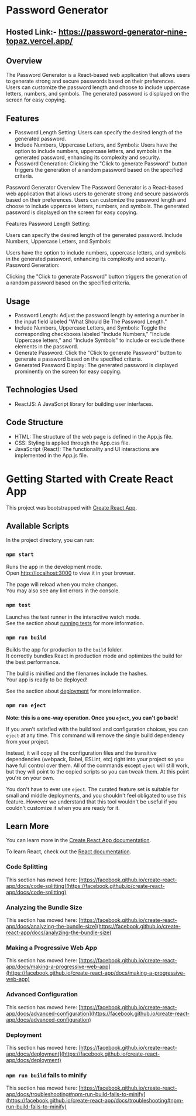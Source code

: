 # Password Generator
## Hosted Link:- https://password-generator-nine-topaz.vercel.app/
## Overview
The Password Generator is a React-based web application that allows users to generate strong and secure passwords based on their preferences. Users can customize the password length and choose to include uppercase letters, numbers, and symbols. The generated password is displayed on the screen for easy copying.

## Features
- Password Length Setting:
Users can specify the desired length of the generated password.
- Include Numbers, Uppercase Letters, and Symbols:
Users have the option to include numbers, uppercase letters, and symbols in the generated password, enhancing its complexity and security.
- Password Generation:
Clicking the "Click to generate Password" button triggers the generation of a random password based on the specified criteria.


Password Generator
Overview
The Password Generator is a React-based web application that allows users to generate strong and secure passwords based on their preferences. Users can customize the password length and choose to include uppercase letters, numbers, and symbols. The generated password is displayed on the screen for easy copying.

Features
Password Length Setting:

Users can specify the desired length of the generated password.
Include Numbers, Uppercase Letters, and Symbols:

Users have the option to include numbers, uppercase letters, and symbols in the generated password, enhancing its complexity and security.
Password Generation:

Clicking the "Click to generate Password" button triggers the generation of a random password based on the specified criteria.
## Usage
- Password Length:
Adjust the password length by entering a number in the input field labeled "What Should Be The Password Length."
- Include Numbers, Uppercase Letters, and Symbols:
Toggle the corresponding checkboxes labeled "Include Numbers," "Include Uppercase letters," and "Include Symbols" to include or exclude these elements in the password.
- Generate Password:
Click the "Click to generate Password" button to generate a password based on the specified criteria.
- Generated Password Display:
The generated password is displayed prominently on the screen for easy copying.

## Technologies Used
- ReactJS: A JavaScript library for building user interfaces.

## Code Structure
- HTML: The structure of the web page is defined in the App.js file.
- CSS: Styling is applied through the App.css file.
- JavaScript (React): The functionality and UI interactions are implemented in the App.js file.



# Getting Started with Create React App

This project was bootstrapped with [Create React App](https://github.com/facebook/create-react-app).

## Available Scripts

In the project directory, you can run:

### `npm start`

Runs the app in the development mode.\
Open [http://localhost:3000](http://localhost:3000) to view it in your browser.

The page will reload when you make changes.\
You may also see any lint errors in the console.

### `npm test`

Launches the test runner in the interactive watch mode.\
See the section about [running tests](https://facebook.github.io/create-react-app/docs/running-tests) for more information.

### `npm run build`

Builds the app for production to the `build` folder.\
It correctly bundles React in production mode and optimizes the build for the best performance.

The build is minified and the filenames include the hashes.\
Your app is ready to be deployed!

See the section about [deployment](https://facebook.github.io/create-react-app/docs/deployment) for more information.

### `npm run eject`

**Note: this is a one-way operation. Once you `eject`, you can't go back!**

If you aren't satisfied with the build tool and configuration choices, you can `eject` at any time. This command will remove the single build dependency from your project.

Instead, it will copy all the configuration files and the transitive dependencies (webpack, Babel, ESLint, etc) right into your project so you have full control over them. All of the commands except `eject` will still work, but they will point to the copied scripts so you can tweak them. At this point you're on your own.

You don't have to ever use `eject`. The curated feature set is suitable for small and middle deployments, and you shouldn't feel obligated to use this feature. However we understand that this tool wouldn't be useful if you couldn't customize it when you are ready for it.

## Learn More

You can learn more in the [Create React App documentation](https://facebook.github.io/create-react-app/docs/getting-started).

To learn React, check out the [React documentation](https://reactjs.org/).

### Code Splitting

This section has moved here: [https://facebook.github.io/create-react-app/docs/code-splitting](https://facebook.github.io/create-react-app/docs/code-splitting)

### Analyzing the Bundle Size

This section has moved here: [https://facebook.github.io/create-react-app/docs/analyzing-the-bundle-size](https://facebook.github.io/create-react-app/docs/analyzing-the-bundle-size)

### Making a Progressive Web App

This section has moved here: [https://facebook.github.io/create-react-app/docs/making-a-progressive-web-app](https://facebook.github.io/create-react-app/docs/making-a-progressive-web-app)

### Advanced Configuration

This section has moved here: [https://facebook.github.io/create-react-app/docs/advanced-configuration](https://facebook.github.io/create-react-app/docs/advanced-configuration)

### Deployment

This section has moved here: [https://facebook.github.io/create-react-app/docs/deployment](https://facebook.github.io/create-react-app/docs/deployment)

### `npm run build` fails to minify

This section has moved here: [https://facebook.github.io/create-react-app/docs/troubleshooting#npm-run-build-fails-to-minify](https://facebook.github.io/create-react-app/docs/troubleshooting#npm-run-build-fails-to-minify)
